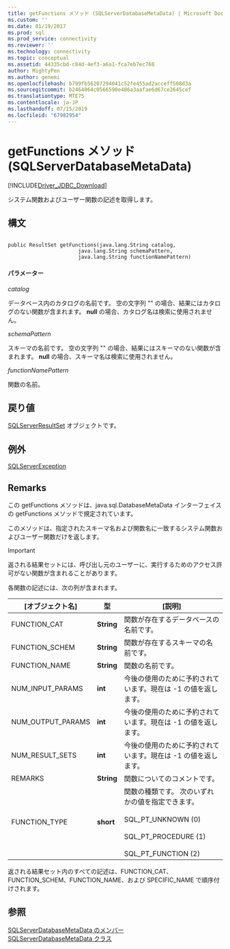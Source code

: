 ```yaml
---
title: getFunctions メソッド (SQLServerDatabaseMetaData) | Microsoft Docs
ms.custom: ''
ms.date: 01/19/2017
ms.prod: sql
ms.prod_service: connectivity
ms.reviewer: ''
ms.technology: connectivity
ms.topic: conceptual
ms.assetid: 44335cbd-c84d-4ef3-a6a1-fca7eb7ec768
author: MightyPen
ms.author: genemi
ms.openlocfilehash: b799fb56207294041c52fe455ad2acceff508d3a
ms.sourcegitcommit: b2464064c0566590e486a3aafae6d67ce2645cef
ms.translationtype: MTE75
ms.contentlocale: ja-JP
ms.lasthandoff: 07/15/2019
ms.locfileid: "67982954"
---
```

# <a name="getfunctions-method-sqlserverdatabasemetadata"></a>getFunctions メソッド (SQLServerDatabaseMetaData)
[!INCLUDE[Driver_JDBC_Download](../../../includes/driver_jdbc_download.md)]

  システム関数およびユーザー関数の記述を取得します。  
  
## <a name="syntax"></a>構文  
  
```  
  
public ResultSet getFunctions(java.lang.String catalog,  
                       java.lang.String schemaPattern,  
                       java.lang.String functionNamePattern)  
```  
  
#### <a name="parameters"></a>パラメーター  
 *catalog*  
  
 データベース内のカタログの名前です。 空の文字列 "" の場合、結果にはカタログのない関数が含まれます。 **null** の場合、カタログ名は検索に使用されません。  
  
 *schemaPattern*  
  
 スキーマの名前です。 空の文字列 "" の場合、結果にはスキーマのない関数が含まれます。 **null** の場合、スキーマ名は検索に使用されません。  
  
 *functionNamePattern*  
  
 関数の名前。  
  
## <a name="return-value"></a>戻り値  
 [SQLServerResultSet](../../../connect/jdbc/reference/sqlserverresultset-class.md) オブジェクトです。  
  
## <a name="exceptions"></a>例外  
 [SQLServerException](../../../connect/jdbc/reference/sqlserverexception-class.md)  
  
## <a name="remarks"></a>Remarks  
 この getFunctions メソッドは、java.sql.DatabaseMetaData インターフェイスの getFunctions メソッドで規定されています。  
  
 このメソッドは、指定されたスキーマ名および関数名に一致するシステム関数およびユーザー関数だけを返します。  
  
> [!IMPORTANT]  
>  返される結果セットには、呼び出し元のユーザーに、実行するためのアクセス許可がない関数が含まれることがあります。  
  
 各関数の記述には、次の列が含まれます。  
  
|[オブジェクト名]|型|[説明]|  
|----------|----------|-----------------|  
|FUNCTION_CAT|**String**|関数が存在するデータベースの名前です。|  
|FUNCTION_SCHEM|**String**|関数が存在するスキーマの名前です。|  
|FUNCTION_NAME|**String**|関数の名前です。|  
|NUM_INPUT_PARAMS|**int**|今後の使用のために予約されています。現在は -1 の値を返します。|  
|NUM_OUTPUT_PARAMS|**int**|今後の使用のために予約されています。現在は -1 の値を返します。|  
|NUM_RESULT_SETS|**int**|今後の使用のために予約されています。現在は -1 の値を返します。|  
|REMARKS|**String**|関数についてのコメントです。|  
|FUNCTION_TYPE|**short**|関数の種類です。 次のいずれかの値を指定できます。<br /><br /> SQL_PT_UNKNOWN (0)<br /><br /> SQL_PT_PROCEDURE (1)<br /><br /> SQL_PT_FUNCTION (2)|  
  
 返される結果セット内のすべての記述は、FUNCTION_CAT、FUNCTION_SCHEM、FUNCTION_NAME、および SPECIFIC_NAME で順序付けされます。  
  
## <a name="see-also"></a>参照  
 [SQLServerDatabaseMetaData のメンバー](../../../connect/jdbc/reference/sqlserverdatabasemetadata-members.md)   
 [SQLServerDatabaseMetaData クラス](../../../connect/jdbc/reference/sqlserverdatabasemetadata-class.md)  
  
  
